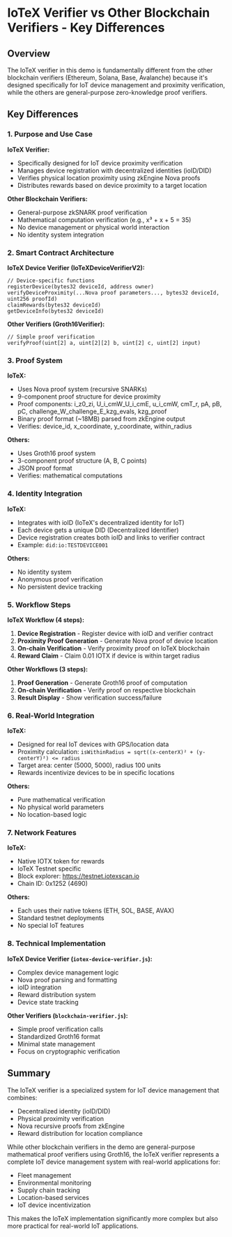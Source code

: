 # IoTeX Verifier vs Other Blockchain Verifiers - Key Differences

## Overview

The IoTeX verifier in this demo is fundamentally different from the other blockchain verifiers (Ethereum, Solana, Base, Avalanche) because it's designed specifically for IoT device management and proximity verification, while the others are general-purpose zero-knowledge proof verifiers.

## Key Differences

### 1. Purpose and Use Case

**IoTeX Verifier:**
- Specifically designed for IoT device proximity verification
- Manages device registration with decentralized identities (ioID/DID)
- Verifies physical location proximity using zkEngine Nova proofs
- Distributes rewards based on device proximity to a target location

**Other Blockchain Verifiers:**
- General-purpose zkSNARK proof verification
- Mathematical computation verification (e.g., x³ + x + 5 = 35)
- No device management or physical world interaction
- No identity system integration

### 2. Smart Contract Architecture

**IoTeX Device Verifier (IoTeXDeviceVerifierV2):**
```solidity
// Device-specific functions
registerDevice(bytes32 deviceId, address owner)
verifyDeviceProximity(...Nova proof parameters..., bytes32 deviceId, uint256 proofId)
claimRewards(bytes32 deviceId)
getDeviceInfo(bytes32 deviceId)
```

**Other Verifiers (Groth16Verifier):**
```solidity
// Simple proof verification
verifyProof(uint[2] a, uint[2][2] b, uint[2] c, uint[2] input)
```

### 3. Proof System

**IoTeX:**
- Uses Nova proof system (recursive SNARKs)
- 9-component proof structure for device proximity
- Proof components: i_z0_zi, U_i_cmW_U_i_cmE, u_i_cmW, cmT_r, pA, pB, pC, challenge_W_challenge_E_kzg_evals, kzg_proof
- Binary proof format (~18MB) parsed from zkEngine output
- Verifies: device_id, x_coordinate, y_coordinate, within_radius

**Others:**
- Uses Groth16 proof system
- 3-component proof structure (A, B, C points)
- JSON proof format
- Verifies: mathematical computations

### 4. Identity Integration

**IoTeX:**
- Integrates with ioID (IoTeX's decentralized identity for IoT)
- Each device gets a unique DID (Decentralized Identifier)
- Device registration creates both ioID and links to verifier contract
- Example: `did:io:TESTDEVICE001`

**Others:**
- No identity system
- Anonymous proof verification
- No persistent device tracking

### 5. Workflow Steps

**IoTeX Workflow (4 steps):**
1. **Device Registration** - Register device with ioID and verifier contract
2. **Proximity Proof Generation** - Generate Nova proof of device location
3. **On-chain Verification** - Verify proximity proof on IoTeX blockchain
4. **Reward Claim** - Claim 0.01 IOTX if device is within target radius

**Other Workflows (3 steps):**
1. **Proof Generation** - Generate Groth16 proof of computation
2. **On-chain Verification** - Verify proof on respective blockchain
3. **Result Display** - Show verification success/failure

### 6. Real-World Integration

**IoTeX:**
- Designed for real IoT devices with GPS/location data
- Proximity calculation: `isWithinRadius = sqrt((x-centerX)² + (y-centerY)²) <= radius`
- Target area: center (5000, 5000), radius 100 units
- Rewards incentivize devices to be in specific locations

**Others:**
- Pure mathematical verification
- No physical world parameters
- No location-based logic

### 7. Network Features

**IoTeX:**
- Native IOTX token for rewards
- IoTeX Testnet specific
- Block explorer: https://testnet.iotexscan.io
- Chain ID: 0x1252 (4690)

**Others:**
- Each uses their native tokens (ETH, SOL, BASE, AVAX)
- Standard testnet deployments
- No special IoT features

### 8. Technical Implementation

**IoTeX Device Verifier (`iotex-device-verifier.js`):**
- Complex device management logic
- Nova proof parsing and formatting
- ioID integration
- Reward distribution system
- Device state tracking

**Other Verifiers (`blockchain-verifier.js`):**
- Simple proof verification calls
- Standardized Groth16 format
- Minimal state management
- Focus on cryptographic verification

## Summary

The IoTeX verifier is a specialized system for IoT device management that combines:
- Decentralized identity (ioID/DID)
- Physical proximity verification
- Nova recursive proofs from zkEngine
- Reward distribution for location compliance

While other blockchain verifiers in the demo are general-purpose mathematical proof verifiers using Groth16, the IoTeX verifier represents a complete IoT device management system with real-world applications for:
- Fleet management
- Environmental monitoring
- Supply chain tracking
- Location-based services
- IoT device incentivization

This makes the IoTeX implementation significantly more complex but also more practical for real-world IoT applications.